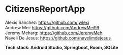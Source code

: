 # CitizensReportApp

Alexis Sanchez: https://github.com/jwlexi <br />
Andrew Mei: https://github.com/AndrewMei99 <br />
Jeremy Meharg: https://github.com/JeremyMeh <br />
Nayeli De Jesus: https://github.com/nayelimdejesus <br />

<strong> Tech stack: Android Studio, Springboot, Room, SQLite</strong>